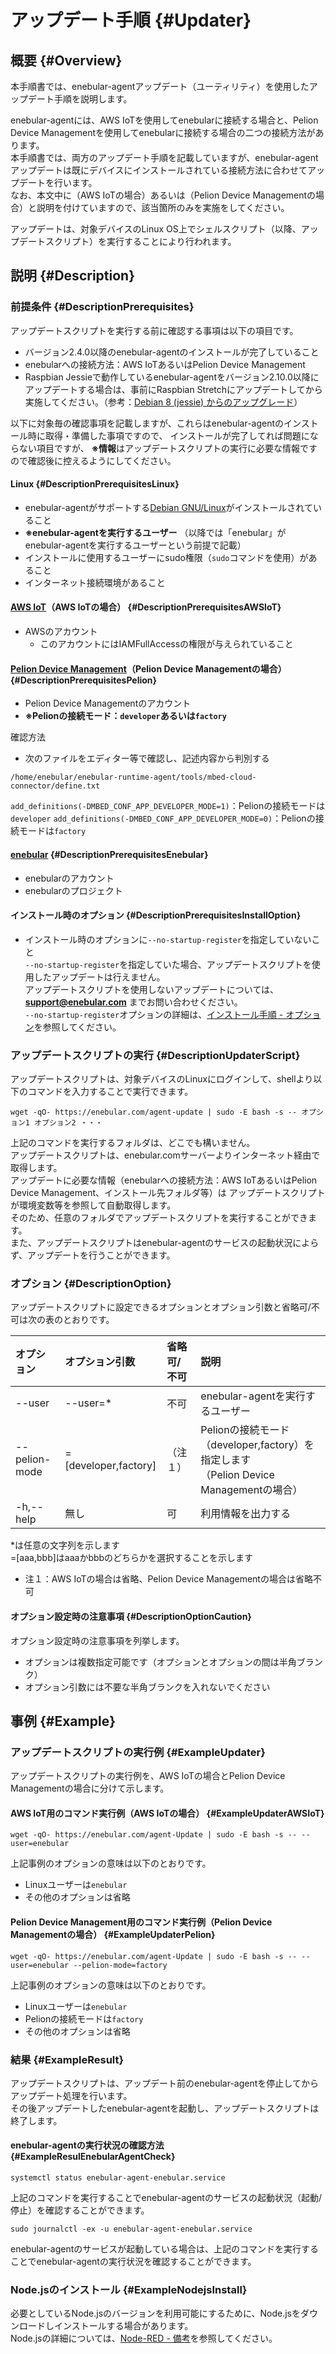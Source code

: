# アップデート手順 {#Updater}

## 概要 {#Overview}

本手順書では、enebular-agentアップデート（ユーティリティ）を使用したアップデート手順を説明します。  

enebular-agentには、AWS IoTを使用してenebularに接続する場合と、Pelion Device Managementを使用してenebularに接続する場合の二つの接続方法があります。  
本手順書では、両方のアップデート手順を記載していますが、enebular-agentアップデートは既にデバイスにインストールされている接続方法に合わせてアップデートを行います。  
なお、本文中に（AWS IoTの場合）あるいは（Pelion Device Managementの場合）と説明を付けていますので、該当箇所のみを実施をしてください。  

アップデートは、対象デバイスのLinux OS上でシェルスクリプト（以降、アップデートスクリプト）を実行することにより行われます。  

## 説明 {#Description}

### 前提条件 {#DescriptionPrerequisites}

アップデートスクリプトを実行する前に確認する事項は以下の項目です。  

* バージョン2.4.0以降のenebular-agentのインストールが完了していること
* enebularへの接続方法：AWS IoTあるいはPelion Device Management
* Raspbian Jessieで動作しているenebular-agentをバージョン2.10.0以降にアップデートする場合は、事前にRaspbian Stretchにアップデートしてから実施してください。（参考：[Debian 8 (jessie) からのアップグレード](https://www.debian.org/releases/stretch/i386/release-notes/ch-upgrading.ja.html)）

以下に対象毎の確認事項を記載しますが、これらはenebular-agentのインストール時に取得・準備した事項ですので、
インストールが完了してれば問題にならない項目ですが、
**※情報**はアップデートスクリプトの実行に必要な情報ですので確認後に控えるようにしてください。  

#### Linux {#DescriptionPrerequisitesLinux}

* enebular-agentがサポートする[Debian GNU/Linux](../Other/Support.md#enebular-agent)がインストールされていること
* **※enebular-agentを実行するユーザー** （以降では「enebular」がenebular-agentを実行するユーザーという前提で記載）
* インストールに使用するユーザーにsudo権限（`sudo`コマンドを使用）があること
* インターネット接続環境があること

#### [AWS IoT](https://portal.aws.amazon.com)（AWS IoTの場合） {#DescriptionPrerequisitesAWSIoT}

* AWSのアカウント
    * このアカウントにはIAMFullAccessの権限が与えられていること

#### [Pelion Device Management](https://portal.mbedcloud.com)（Pelion Device Managementの場合） {#DescriptionPrerequisitesPelion}

* Pelion Device Managementのアカウント
* **※Pelionの接続モード：`developer`あるいは`factory`**

確認方法  
* 次のファイルをエディター等で確認し、記述内容から判別する
```
/home/enebular/enebular-runtime-agent/tools/mbed-cloud-connector/define.txt
```
`add_definitions(-DMBED_CONF_APP_DEVELOPER_MODE=1)`：Pelionの接続モードは`developer`
`add_definitions(-DMBED_CONF_APP_DEVELOPER_MODE=0)`：Pelionの接続モードは`factory`

#### [enebular](https://www.enebular.com) {#DescriptionPrerequisitesEnebular}

* enebularのアカウント
* enebularのプロジェクト

#### インストール時のオプション {#DescriptionPrerequisitesInstallOption}

* インストール時のオプションに`--no-startup-register`を指定していないこと  
`--no-startup-register`を指定していた場合、アップデートスクリプトを使用したアップデートは行えません。  
アップデートスクリプトを使用しないアップデートについては、 **support@enebular.com** までお問い合わせください。  
`--no-startup-register`オプションの詳細は、[インストール手順 - オプション](Installation.md#DescriptionOption)を参照してください。  

### アップデートスクリプトの実行 {#DescriptionUpdaterScript}

アップデートスクリプトは、対象デバイスのLinuxにログインして、shellより以下のコマンドを入力することで実行できます。  

```
wget -qO- https://enebular.com/agent-update | sudo -E bash -s -- オプション1 オプション2 ・・・
```

上記のコマンドを実行するフォルダは、どこでも構いません。  
アップデートスクリプトは、enebular.comサーバーよりインターネット経由で取得します。  
アップデートに必要な情報（enebularへの接続方法：AWS IoTあるいはPelion Device Management、インストール先フォルダ等）は
アップデートスクリプトが環境変数等を参照して自動取得します。  
そのため、任意のフォルダでアップデートスクリプトを実行することができます。  
また、アップデートスクリプトはenebular-agentのサービスの起動状況によらず、アップデートを行うことができます。  

### オプション {#DescriptionOption}

アップデートスクリプトに設定できるオプションとオプション引数と省略可/不可は次の表のとおりです。  

|オプション|オプション引数|省略可/不可|説明|
|:--|:--|:--|:--|
|--user|--user=*|不可|enebular-agentを実行するユーザー|
|--pelion-mode|=[developer,factory]|（注１）|Pelionの接続モード（developer,factory）を指定します<br>（Pelion Device Managementの場合）|
|-h,--help|無し|可|利用情報を出力する|

*は任意の文字列を示します  
=[aaa,bbb]はaaaかbbbのどちらかを選択することを示します  

* 注１：AWS IoTの場合は省略、Pelion Device Managementの場合は省略不可

#### オプション設定時の注意事項 {#DescriptionOptionCaution}

オプション設定時の注意事項を列挙します。  

* オプションは複数指定可能です（オプションとオプションの間は半角ブランク）
* オプション引数には不要な半角ブランクを入れないでください

## 事例 {#Example}

### アップデートスクリプトの実行例 {#ExampleUpdater}

アップデートスクリプトの実行例を、AWS IoTの場合とPelion Device Managementの場合に分けて示します。  

#### AWS IoT用のコマンド実行例（AWS IoTの場合） {#ExampleUpdaterAWSIoT}

```
wget -qO- https://enebular.com/agent-Update | sudo -E bash -s -- --user=enebular
```

上記事例のオプションの意味は以下のとおりです。  

* Linuxユーザーは`enebular`
* その他のオプションは省略

#### Pelion Device Management用のコマンド実行例（Pelion Device Managementの場合） {#ExampleUpdaterPelion}

```
wget -qO- https://enebular.com/agent-Update | sudo -E bash -s -- --user=enebular --pelion-mode=factory
```

上記事例のオプションの意味は以下のとおりです。  

* Linuxユーザーは`enebular`
* Pelionの接続モードは`factory`
* その他のオプションは省略

### 結果 {#ExampleResult}

アップデートスクリプトは、アップデート前のenebular-agentを停止してからアップデート処理を行います。  
その後アップデートしたenebular-agentを起動し、アップデートスクリプトは終了します。  

#### enebular-agentの実行状況の確認方法 {#ExampleResulEnebularAgentCheck}

```
systemctl status enebular-agent-enebular.service
```

上記のコマンドを実行することでenebular-agentのサービスの起動状況（起動/停止）を確認することができます。  

```
sudo journalctl -ex -u enebular-agent-enebular.service
```

enebular-agentのサービスが起動している場合は、上記のコマンドを実行することでenebular-agentの実行状況を確認することができます。  

### Node.jsのインストール {#ExampleNodejsInstall}

必要としているNode.jsのバージョンを利用可能にするために、Node.jsをダウンロードしインストールする場合があります。  
Node.jsの詳細については、[Node-RED - 備考](Node-RED.md#DescriptionRemarks)を参照してください。  


